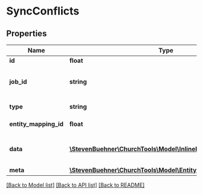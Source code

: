 # SyncConflicts

## Properties
Name | Type | Description | Notes
------------ | ------------- | ------------- | -------------
**id** | **float** | Conflict Id | [optional] 
**job_id** | **string** | Job Id, where conflict appeared | [optional] 
**type** | **string** | Conflict Type | [optional] 
**entity_mapping_id** | **float** | Entity Mapping Id | [optional] 
**data** | [**\StevenBuehner\ChurchTools\Model\InlineResponse20082Data[]**](InlineResponse20082Data.md) | Array of relevant meta information | [optional] 
**meta** | [**\StevenBuehner\ChurchTools\Model\EntityMetaData**](EntityMetaData.md) |  | [optional] 

[[Back to Model list]](../../README.md#documentation-for-models) [[Back to API list]](../../README.md#documentation-for-api-endpoints) [[Back to README]](../../README.md)

